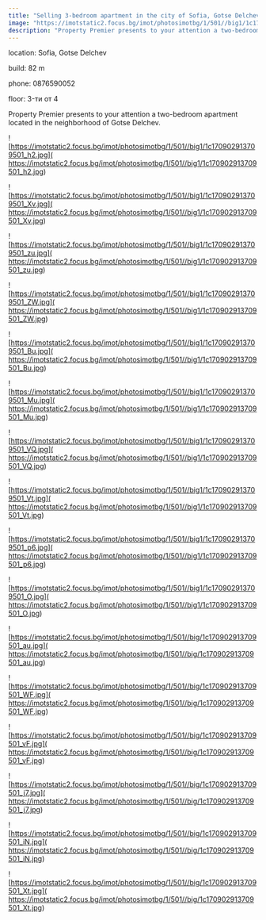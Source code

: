 ```yaml
---
title: "Selling 3-bedroom apartment in the city of Sofia, Gotse Delchev - 82 sq.m / 199999 EUR :: imot.bg Ad"
image: "https://imotstatic2.focus.bg/imot/photosimotbg/1/501//big1/1c170902913709501_y8.jpg"
description: "Property Premier presents to your attention a two-bedroom apartment located in the neighborhood of Gotse Delchev."
---
```


location: Sofia, Gotse Delchev

build: 82 m

phone: 0876590052

floor: 3-ти от 4

Property Premier presents to your attention a two-bedroom apartment located in the neighborhood of Gotse Delchev.


![https://imotstatic2.focus.bg/imot/photosimotbg/1/501//big1/1c170902913709501_h2.jpg]( https://imotstatic2.focus.bg/imot/photosimotbg/1/501//big1/1c170902913709501_h2.jpg)


![https://imotstatic2.focus.bg/imot/photosimotbg/1/501//big1/1c170902913709501_Xv.jpg]( https://imotstatic2.focus.bg/imot/photosimotbg/1/501//big1/1c170902913709501_Xv.jpg)


![https://imotstatic2.focus.bg/imot/photosimotbg/1/501//big1/1c170902913709501_zu.jpg]( https://imotstatic2.focus.bg/imot/photosimotbg/1/501//big1/1c170902913709501_zu.jpg)


![https://imotstatic2.focus.bg/imot/photosimotbg/1/501//big1/1c170902913709501_ZW.jpg]( https://imotstatic2.focus.bg/imot/photosimotbg/1/501//big1/1c170902913709501_ZW.jpg)


![https://imotstatic2.focus.bg/imot/photosimotbg/1/501//big1/1c170902913709501_Bu.jpg]( https://imotstatic2.focus.bg/imot/photosimotbg/1/501//big1/1c170902913709501_Bu.jpg)


![https://imotstatic2.focus.bg/imot/photosimotbg/1/501//big1/1c170902913709501_Mu.jpg]( https://imotstatic2.focus.bg/imot/photosimotbg/1/501//big1/1c170902913709501_Mu.jpg)


![https://imotstatic2.focus.bg/imot/photosimotbg/1/501//big1/1c170902913709501_VQ.jpg]( https://imotstatic2.focus.bg/imot/photosimotbg/1/501//big1/1c170902913709501_VQ.jpg)


![https://imotstatic2.focus.bg/imot/photosimotbg/1/501//big1/1c170902913709501_Vt.jpg]( https://imotstatic2.focus.bg/imot/photosimotbg/1/501//big1/1c170902913709501_Vt.jpg)


![https://imotstatic2.focus.bg/imot/photosimotbg/1/501//big1/1c170902913709501_p6.jpg]( https://imotstatic2.focus.bg/imot/photosimotbg/1/501//big1/1c170902913709501_p6.jpg)


![https://imotstatic2.focus.bg/imot/photosimotbg/1/501//big1/1c170902913709501_O.jpg]( https://imotstatic2.focus.bg/imot/photosimotbg/1/501//big1/1c170902913709501_O.jpg)


![https://imotstatic2.focus.bg/imot/photosimotbg/1/501//big/1c170902913709501_au.jpg]( https://imotstatic2.focus.bg/imot/photosimotbg/1/501//big/1c170902913709501_au.jpg)


![https://imotstatic2.focus.bg/imot/photosimotbg/1/501//big/1c170902913709501_WF.jpg]( https://imotstatic2.focus.bg/imot/photosimotbg/1/501//big/1c170902913709501_WF.jpg)


![https://imotstatic2.focus.bg/imot/photosimotbg/1/501//big/1c170902913709501_vF.jpg]( https://imotstatic2.focus.bg/imot/photosimotbg/1/501//big/1c170902913709501_vF.jpg)


![https://imotstatic2.focus.bg/imot/photosimotbg/1/501//big/1c170902913709501_j7.jpg]( https://imotstatic2.focus.bg/imot/photosimotbg/1/501//big/1c170902913709501_j7.jpg)


![https://imotstatic2.focus.bg/imot/photosimotbg/1/501//big/1c170902913709501_iN.jpg]( https://imotstatic2.focus.bg/imot/photosimotbg/1/501//big/1c170902913709501_iN.jpg)


![https://imotstatic2.focus.bg/imot/photosimotbg/1/501//big/1c170902913709501_Xt.jpg]( https://imotstatic2.focus.bg/imot/photosimotbg/1/501//big/1c170902913709501_Xt.jpg)


